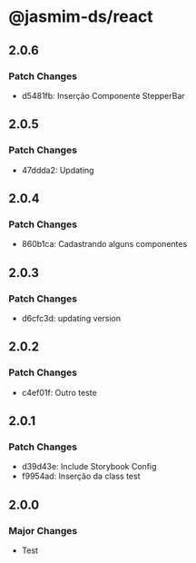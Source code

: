# @jasmim-ds/react

## 2.0.6

### Patch Changes

- d5481fb: Inserção Componente StepperBar

## 2.0.5

### Patch Changes

- 47ddda2: Updating

## 2.0.4

### Patch Changes

- 860b1ca: Cadastrando alguns componentes

## 2.0.3

### Patch Changes

- d6cfc3d: updating version

## 2.0.2

### Patch Changes

- c4ef01f: Outro teste

## 2.0.1

### Patch Changes

- d39d43e: Include Storybook Config
- f9954ad: Inserção da class test

## 2.0.0

### Major Changes

- Test
